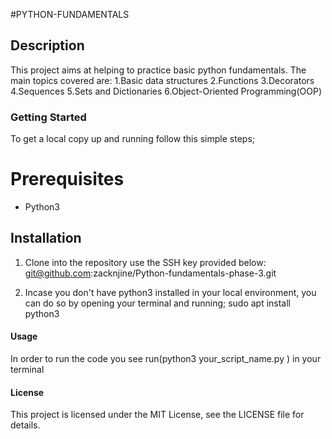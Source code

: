 #PYTHON-FUNDAMENTALS

## Description
This project aims at helping to practice basic python fundamentals.
The main topics covered are:
  1.Basic data structures
  2.Functions
  3.Decorators
  4.Sequences
  5.Sets and Dictionaries
  6.Object-Oriented Programming(OOP)


### Getting Started
To get a local copy up and running follow this simple steps;

# Prerequisites
* Python3

## Installation
1. Clone into the repository use the SSH key provided below:
git@github.com:zacknjine/Python-fundamentals-phase-3.git


2. Incase you don't have python3 installed in your local environment, you can do so by opening your terminal and running;
sudo apt install python3

#### Usage
In order to run the code you see run(python3 your_script_name.py
) in your terminal


#### License 

This project is licensed under the MIT License, see the LICENSE file for details.

